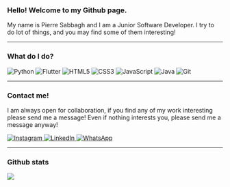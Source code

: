 



### Hello! Welcome to my Github page.

My name is Pierre Sabbagh and I am a Junior Software Developer. I try to do lot of things, and you may find some of them interesting!

---

### What do I do?

<p>
<img alt="Python" src="https://img.shields.io/badge/Python-3776AB?logo=python&logoColor=white&style=flat"/>
<img alt="Flutter" src="https://img.shields.io/badge/Flutter-02569B?logo=flutter&logoColor=white&style=flat"/>
<img alt="HTML5" src="https://img.shields.io/badge/HTML5-E34F26?logo=html5&logoColor=white&style=flat"/>
<img alt="CSS3" src="https://img.shields.io/badge/CSS3-1572B6?logo=css3&logoColor=white&style=flat"/>
<img alt="JavaScript" src="https://img.shields.io/badge/JavaScript-F7DF1E?logo=javascript&logoColor=white&style=flat"/>
<img alt="Java" src="https://img.shields.io/badge/Java-FF5722?logo=java&logoColor=white&style=flat"/>
<img alt="Git" src="https://img.shields.io/badge/Git-F05032?logo=git&logoColor=white&style=flat"/>
</p>

---

### Contact me!

I am always open for collaboration, if you find any of my work interesting please send me a message! Even if nothing interests you, please send me a message anyway!

<p>
  <a href="https://www.instagram.com/sabbaghpierre/">
    <img alt="Instagram" src="https://img.shields.io/badge/Instagram-E4405F?logo=instagram&logoColor=white&style&style=for-the-badge" />
  </a>
    <a href="https://www.linkedin.com/in/sabbaghpierre/">
    <img alt="LinkedIn" src="https://img.shields.io/badge/LinkedIn-0077B5?logo=LinkedIn&logoColor=white&style&style=for-the-badge" />
  </a>
  <a href="https://wa.me/96176630992">
    <img alt="WhatsApp" src="https://img.shields.io/badge/WhatsApp-25D366?logo=WhatsApp&logoColor=white&style&style=for-the-badge" />
  </a>
 </p>
 
 ---
 
 ### Github stats
 
 <img align="center" src="https://github-readme-stats.vercel.app/api/top-langs/?username=Sabsons&layout=compact&theme=radical" />

